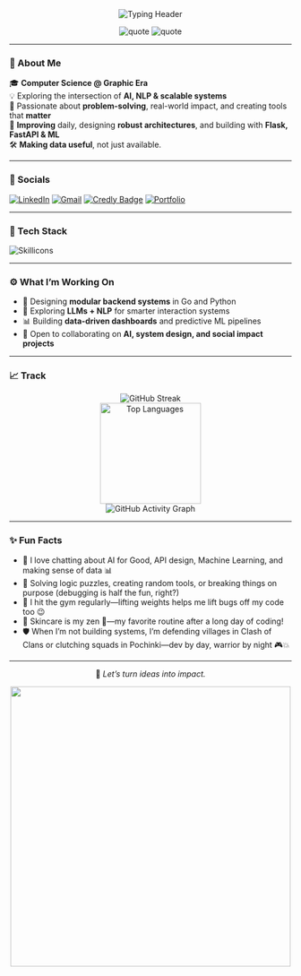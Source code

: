 <div align="center">

<img src="https://readme-typing-svg.demolab.com?font=Fira+Code&size=24&duration=3000&pause=1000&center=true&vCenter=true&color=FFFFFF&width=700&lines=Hi%2C+I'm+Yashi+Sharma+%F0%9F%91%8B;CS+Undergrad+%7C+AI+%26+DS+Explorer;Building+Solutions+%26+Scalable+Systems+%F0%9F%92%BB;Driven+by+Data%2C+Designed+for+Impact;Let’s+Solve+Meaningful+Problems+Together!+%F0%9F%92%A1" alt="Typing Header"/>



![quote](https://img.shields.io/badge/One%20Line%20of%20Code%20at%20a%20Time!-black?style=flat-square&labelColor=black&color=blue)
![quote](https://img.shields.io/badge/%E2%80%9CCode%20what%20matters.%E2%80%9D-black?style=flat-square&labelColor=black&color=blue)
</div>

---

### 🌟 About Me

🎓 **Computer Science @ Graphic Era**  
💡 Exploring the intersection of **AI, NLP & scalable systems**  
🧠 Passionate about **problem-solving**, real-world impact, and creating tools that **matter**  
🌱 **Improving** daily, designing **robust architectures**, and building with **Flask, FastAPI & ML**  
🛠️ **Making data useful**, not just available.

---

### 🔗 Socials

[![LinkedIn](https://img.shields.io/badge/LinkedIn-%230077B5?style=for-the-badge&logo=linkedin&logoColor=white)](https://www.linkedin.com/in/yashi-sharma-792932284/)
[![Gmail](https://img.shields.io/badge/Gmail-D14836?style=for-the-badge&logo=gmail&logoColor=white)](mailto:shyashi04@gmail.com)
[![Credly Badge](https://img.shields.io/badge/Credly-2B2E4A?style=for-the-badge&logo=credly&logoColor=white)](https://www.credly.com/users/yashi-sharma.b4158540)
[![Portfolio](https://img.shields.io/badge/Portfolio-000000?style=for-the-badge&logo=firefox&logoColor=white)](https://yashi-04.github.io/portfolio-website.github.io/)

---

### 🚀 Tech Stack

![Skillicons](https://skillicons.dev/icons?i=python,cpp,tensorflow,scikitlearn,flask,fastapi,html,css,aws,mysql,docker,git,github,bash,gcp,linux,r)

---

### ⚙️ What I’m Working On

- 🚧 Designing **modular backend systems** in Go and Python  
- 🧠 Exploring **LLMs + NLP** for smarter interaction systems  
- 📊 Building **data-driven dashboards** and predictive ML pipelines  
- 🤝 Open to collaborating on **AI, system design, and social impact projects**

---

### 📈 Track
  
  
<div align="center">
  <img src="https://streak-stats.demolab.com?user=yashi-04&theme=tokyonight&hide_border=true&date_format=M%20j%5B%2C%20Y%5D" alt="GitHub Streak" />
  <br>
  <img src="https://github-readme-stats.vercel.app/api/top-langs/?username=yashi-04&layout=compact&langs_count=8&theme=radical&border_radius=10&hide_title=true" alt="Top Languages" height="180"/>
</div>
<div align="center">
  <img src="https://github-readme-activity-graph.vercel.app/graph?username=yashi-04&theme=react-dark&area=true&hide_border=false" alt="GitHub Activity Graph" />
  
</div>



</div>


---

### ✨ Fun Facts

- 💬 I love chatting about AI for Good, API design, Machine Learning, and making sense of data 📊
- 📘 Solving logic puzzles, creating random tools, or breaking things on purpose (debugging is half the fun, right?)
- 💪 I hit the gym regularly—lifting weights helps me lift bugs off my code too 😉
- 🧴 Skincare is my zen 🧘—my favorite routine after a long day of coding!
- 🛡️ When I’m not building systems, I’m defending villages in Clash of Clans or clutching squads in Pochinki—dev by day, warrior by night 🎮💥

---


<div align="center">
  
📍 *Let’s turn ideas into impact.*

<img src="https://media.giphy.com/media/qgQUggAC3Pfv687qPC/giphy.gif" width="500"/>


</div>

